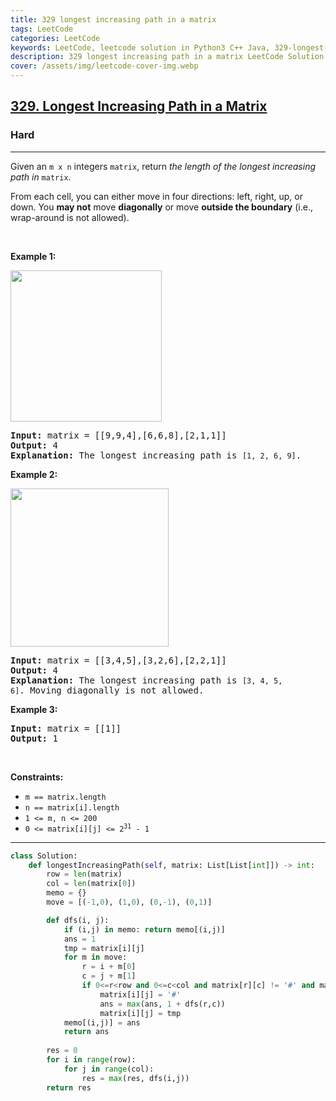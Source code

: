```yaml
---
title: 329 longest increasing path in a matrix
tags: LeetCode
categories: LeetCode
keywords: LeetCode, leetcode solution in Python3 C++ Java, 329-longest-increasing-path-in-a-matrix solution
description: 329 longest increasing path in a matrix LeetCode Solution Explained
cover: /assets/img/leetcode-cover-img.webp
---
```



<h2><a href="https://leetcode.com/problems/longest-increasing-path-in-a-matrix/">329. Longest Increasing Path in a Matrix</a></h2><h3>Hard</h3><hr><div><p>Given an <code>m x n</code> integers <code>matrix</code>, return <em>the length of the longest increasing path in </em><code>matrix</code>.</p>

<p>From each cell, you can either move in four directions: left, right, up, or down. You <strong>may not</strong> move <strong>diagonally</strong> or move <strong>outside the boundary</strong> (i.e., wrap-around is not allowed).</p>

<p>&nbsp;</p>
<p><strong>Example 1:</strong></p>
<img alt="" src="https://assets.leetcode.com/uploads/2021/01/05/grid1.jpg" style="width: 242px; height: 242px;">
<pre><strong>Input:</strong> matrix = [[9,9,4],[6,6,8],[2,1,1]]
<strong>Output:</strong> 4
<strong>Explanation:</strong> The longest increasing path is <code>[1, 2, 6, 9]</code>.
</pre>

<p><strong>Example 2:</strong></p>
<img alt="" src="https://assets.leetcode.com/uploads/2021/01/27/tmp-grid.jpg" style="width: 253px; height: 253px;">
<pre><strong>Input:</strong> matrix = [[3,4,5],[3,2,6],[2,2,1]]
<strong>Output:</strong> 4
<strong>Explanation: </strong>The longest increasing path is <code>[3, 4, 5, 6]</code>. Moving diagonally is not allowed.
</pre>

<p><strong>Example 3:</strong></p>

<pre><strong>Input:</strong> matrix = [[1]]
<strong>Output:</strong> 1
</pre>

<p>&nbsp;</p>
<p><strong>Constraints:</strong></p>

<ul>
	<li><code>m == matrix.length</code></li>
	<li><code>n == matrix[i].length</code></li>
	<li><code>1 &lt;= m, n &lt;= 200</code></li>
	<li><code>0 &lt;= matrix[i][j] &lt;= 2<sup>31</sup> - 1</code></li>
</ul>
</div>

---




```python
class Solution:
    def longestIncreasingPath(self, matrix: List[List[int]]) -> int:
        row = len(matrix)
        col = len(matrix[0])
        memo = {}
        move = [(-1,0), (1,0), (0,-1), (0,1)]

        def dfs(i, j):
            if (i,j) in memo: return memo[(i,j)]
            ans = 1
            tmp = matrix[i][j]
            for m in move:
                r = i + m[0]
                c = j + m[1]
                if 0<=r<row and 0<=c<col and matrix[r][c] != '#' and matrix[r][c] > matrix[i][j]: 
                    matrix[i][j] = '#'
                    ans = max(ans, 1 + dfs(r,c))
                    matrix[i][j] = tmp
            memo[(i,j)] = ans
            return ans 
        
        res = 0
        for i in range(row):
            for j in range(col):
                res = max(res, dfs(i,j))
        return res
```
